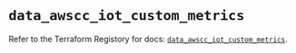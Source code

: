# `data_awscc_iot_custom_metrics`

Refer to the Terraform Registory for docs: [`data_awscc_iot_custom_metrics`](https://registry.terraform.io/providers/hashicorp/awscc/0.70.0/docs/data-sources/iot_custom_metrics).
